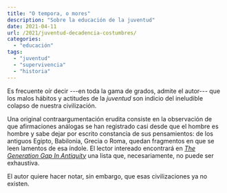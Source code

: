 ```yaml
---
title: "O tempora, o mores"
description: "Sobre la educación de la juventud"
date: 2021-04-11
url: /2021/juventud-decadencia-costumbres/
categories:
  - "educación"
tags:
  - "juventud"
  - "supervivencia"
  - "historia"
---
```


Es frecuente oír decir ---en toda la gama de grados, admite el autor--- que los malos hábitos y actitudes de la _juventud_ son indicio del ineludible colapso de nuestra civilización.

Una original contraargumentación erudita consiste en la observación de que afirmaciones análogas se han registrado casi desde que el hombre es hombre y sabe dejar por escrito constancia de sus pensamientos: de los antiguos Egipto, Babilonia, Grecia o Roma, quedan fragmentos en que se leen lamentos de esa índole. El lector intereado encontrará en [_The Generation Gap In Antiquity_](https://www.jstor.org/stable/985800) una lista que, necesariamente, no puede ser exhaustiva.

El autor quiere hacer notar, sin embargo, que esas civilizaciones ya no existen.